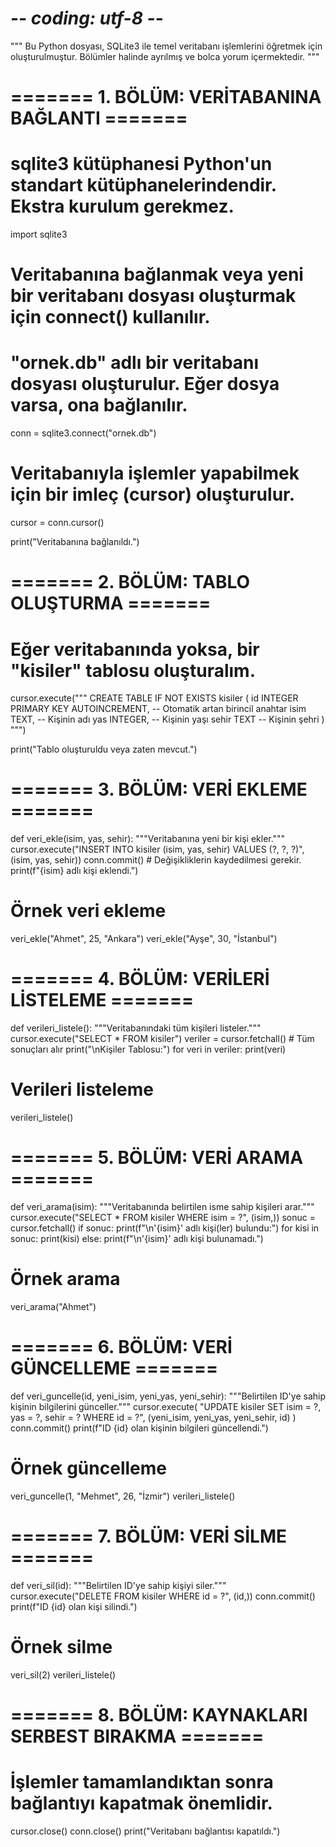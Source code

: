 # -*- coding: utf-8 -*-
"""
Bu Python dosyası, SQLite3 ile temel veritabanı işlemlerini öğretmek için oluşturulmuştur.
Bölümler halinde ayrılmış ve bolca yorum içermektedir.
"""

# ======= 1. BÖLÜM: VERİTABANINA BAĞLANTI =======
# sqlite3 kütüphanesi Python'un standart kütüphanelerindendir. Ekstra kurulum gerekmez.
import sqlite3

# Veritabanına bağlanmak veya yeni bir veritabanı dosyası oluşturmak için connect() kullanılır.
# "ornek.db" adlı bir veritabanı dosyası oluşturulur. Eğer dosya varsa, ona bağlanılır.
conn = sqlite3.connect("ornek.db")

# Veritabanıyla işlemler yapabilmek için bir imleç (cursor) oluşturulur.
cursor = conn.cursor()

print("Veritabanına bağlanıldı.")

# ======= 2. BÖLÜM: TABLO OLUŞTURMA =======
# Eğer veritabanında yoksa, bir "kisiler" tablosu oluşturalım.
cursor.execute("""
CREATE TABLE IF NOT EXISTS kisiler (
    id INTEGER PRIMARY KEY AUTOINCREMENT,  -- Otomatik artan birincil anahtar
    isim TEXT,                            -- Kişinin adı
    yas INTEGER,                          -- Kişinin yaşı
    sehir TEXT                            -- Kişinin şehri
)
""")

print("Tablo oluşturuldu veya zaten mevcut.")

# ======= 3. BÖLÜM: VERİ EKLEME =======
def veri_ekle(isim, yas, sehir):
    """Veritabanına yeni bir kişi ekler."""
    cursor.execute("INSERT INTO kisiler (isim, yas, sehir) VALUES (?, ?, ?)", (isim, yas, sehir))
    conn.commit()  # Değişikliklerin kaydedilmesi gerekir.
    print(f"{isim} adlı kişi eklendi.")

# Örnek veri ekleme
veri_ekle("Ahmet", 25, "Ankara")
veri_ekle("Ayşe", 30, "İstanbul")

# ======= 4. BÖLÜM: VERİLERİ LİSTELEME =======
def verileri_listele():
    """Veritabanındaki tüm kişileri listeler."""
    cursor.execute("SELECT * FROM kisiler")
    veriler = cursor.fetchall()  # Tüm sonuçları alır
    print("\nKişiler Tablosu:")
    for veri in veriler:
        print(veri)

# Verileri listeleme
verileri_listele()

# ======= 5. BÖLÜM: VERİ ARAMA =======
def veri_arama(isim):
    """Veritabanında belirtilen isme sahip kişileri arar."""
    cursor.execute("SELECT * FROM kisiler WHERE isim = ?", (isim,))
    sonuc = cursor.fetchall()
    if sonuc:
        print(f"\n'{isim}' adlı kişi(ler) bulundu:")
        for kisi in sonuc:
            print(kisi)
    else:
        print(f"\n'{isim}' adlı kişi bulunamadı.")

# Örnek arama
veri_arama("Ahmet")

# ======= 6. BÖLÜM: VERİ GÜNCELLEME =======
def veri_guncelle(id, yeni_isim, yeni_yas, yeni_sehir):
    """Belirtilen ID'ye sahip kişinin bilgilerini günceller."""
    cursor.execute(
        "UPDATE kisiler SET isim = ?, yas = ?, sehir = ? WHERE id = ?",
        (yeni_isim, yeni_yas, yeni_sehir, id)
    )
    conn.commit()
    print(f"ID {id} olan kişinin bilgileri güncellendi.")

# Örnek güncelleme
veri_guncelle(1, "Mehmet", 26, "İzmir")
verileri_listele()

# ======= 7. BÖLÜM: VERİ SİLME =======
def veri_sil(id):
    """Belirtilen ID'ye sahip kişiyi siler."""
    cursor.execute("DELETE FROM kisiler WHERE id = ?", (id,))
    conn.commit()
    print(f"ID {id} olan kişi silindi.")

# Örnek silme
veri_sil(2)
verileri_listele()

# ======= 8. BÖLÜM: KAYNAKLARI SERBEST BIRAKMA =======
# İşlemler tamamlandıktan sonra bağlantıyı kapatmak önemlidir.
cursor.close()
conn.close()
print("Veritabanı bağlantısı kapatıldı.")
